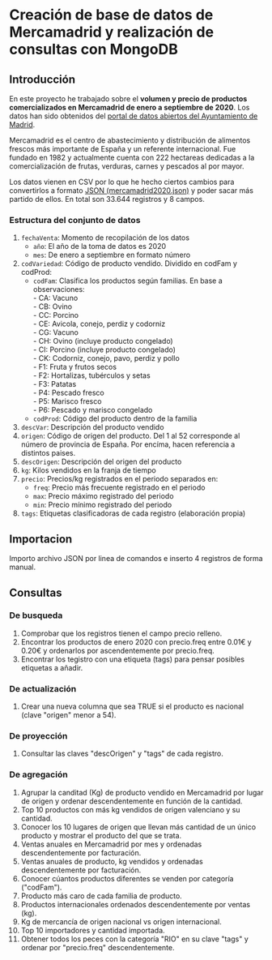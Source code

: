 # Creación de base de datos de Mercamadrid y realización de consultas con MongoDB 
## Introducción
En este proyecto he trabajado sobre el **volumen y precio de productos comercializados en Mercamadrid de enero a septiembre de 2020**. Los datos han sido obtenidos del [portal de datos abiertos del Ayuntamiento de Madrid]. 


Mercamadrid es el centro de abastecimiento y distribución de alimentos frescos más importante de España y un referente internacional. Fue fundado en 1982 y actualmente cuenta con 222 hectareas dedicadas a la comercialización de frutas, verduras, carnes y pescados al por mayor.


Los datos vienen en CSV por lo que he hecho ciertos cambios para convertirlos a formato [JSON (mercamadrid2020.json)][código JSON] y poder sacar más partido de ellos. En total son 33.644 registros y 8 campos.

[portal de datos abiertos del Ayuntamiento de Madrid]:https://datos.madrid.es/portal/site/egob/menuitem.c05c1f754a33a9fbe4b2e4b284f1a5a0/?vgnextoid=a4df993ae322b610VgnVCM1000001d4a900aRCRD&vgnextchannel=374512b9ace9f310VgnVCM100000171f5a0aRCRD&vgnextfmt=default
[código JSON]: https://github.com/pabloabap/JSON-Mercamadrid2020/blob/main/mercamadrid2020.json


### Estructura del conjunto de datos
	
1. ```fechaVenta```:	Momento de recopilación de los datos </br>
	+ ```año```:	El año de la toma de datos es 2020 </br>
	+ ```mes```:	De enero a septiembre en formato número </br>
2. ```codVariedad```:	Código de producto vendido. Dividido en  codFam y codProd: </br>
	+ ```codFam```:	Clasifica los productos según familias. En base a observaciones: </br>
     		- CA: Vacuno </br>
      		- CB: Ovino </br>
     		- CC: Porcino </br>
     		- CE: Avicola, conejo, perdiz y codorniz </br>
      		- CG: Vacuno </br>
      		- CH: Ovino (incluye producto congelado) </br>
      		- CI: Porcino (incluye producto congelado) </br>
      		- CK: Codorniz, conejo, pavo, perdiz y pollo </br>
      		- F1: Fruta y frutos secos </br>
      		- F2: Hortalizas, tubérculos y setas </br>
      		- F3: Patatas </br>
      		- P4: Pescado fresco </br>
      		- P5: Marisco fresco </br>
      		- P6: Pescado y marisco congelado </br>
  	+ ```codProd```:	Código del producto dentro de la familia </br>      
3. ```descVar```:	Descripción del producto vendido </br>
4. ```origen```:	Código de origen del producto. Del 1 al 52 corresponde al número de provincia de España. Por encíma, hacen referencia a distintos paises. </br>
5. ```descOrigen```:	Descripción del origen del producto </br>
6. ```kg```:	Kilos vendidos en la franja de tiempo </br>
7. ```precio```:	Precios/kg registrados en el periodo separados en: </br>
   + ```freq```:	Precio más frecuente registrado en el periodo </br>
   + ```max```:	Precio máximo registrado del periodo </br>
   + ```min```:	Precio mínimo registrado del periodo </br>
8. ```tags```:	Etiquetas clasificadoras de cada registro (elaboración propia) </br>

## Importacion
Importo archivo JSON por linea de comandos e inserto 4 registros de forma manual.

## Consultas
### De busqueda
1. Comprobar que los registros tienen el campo precio relleno.
2. Encontrar los productos de enero 2020 con precio.freq entre 0.01€ y 0.20€ y ordenarlos por ascendentemente por precio.freq.
3. Encontrar los tegistro con una etiqueta (tags) para pensar posibles etiquetas a añadir.
### De actualización
1. Crear una nueva columna que sea TRUE si el producto es nacional (clave "origen" menor a 54).
### De proyección
1. Consultar las claves "descOrigen" y "tags" de cada registro.
### De agregación
1. Agrupar la canditad (Kg) de producto vendido en Mercamadrid por lugar de origen y ordenar descendentemente en función de la cantidad.
2. Top 10 productos con más kg vendidos de origen valenciano y su cantidad.
3. Conocer los 10 lugares de origen que llevan más cantidad de un único producto y mostrar el producto del que se trata.
4. Ventas anuales en Mercamadrid por mes y ordenadas descendentemente por facturación.
5. Ventas anuales de producto, kg vendidos y ordenadas descendentemente por facturación.
6. Conocer cúantos productos diferentes se venden por categoría ("codFam").
7. Producto más caro de cada familia de producto.
8. Productos internacionales ordenados descendentemente por ventas (kg).
9. Kg de mercancía de origen nacional vs origen internacional.
10. Top 10 importadores y cantidad importada.
11. Obtener todos los peces con la categoría "RIO" en su clave "tags" y ordenar por "precio.freq" descendentemente. 


